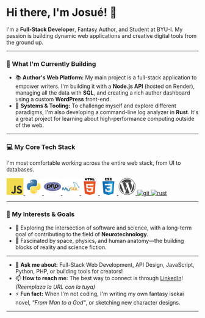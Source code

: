 # Hi there, I'm Josué! 👋

I'm a **Full-Stack Developer**, Fantasy Author, and Student at BYU-I. My passion is building dynamic web applications and creative digital tools from the ground up.

---

### 🚀 What I'm Currently Building

- 📚 **Author's Web Platform:** My main project is a full-stack application to empower writers. I'm building it with a **Node.js API** (hosted on Render), managing all the data with **SQL**, and creating a rich author dashboard using a custom **WordPress** front-end.
- 🔭 **Systems & Tooling:** To challenge myself and explore different paradigms, I'm also developing a command-line log analyzer in **Rust**. It's a great project for learning about high-performance computing outside of the web.

---

### 💻 My Core Tech Stack

I'm most comfortable working across the entire web stack, from UI to databases.

<p align="left">
  <a href="https://developer.mozilla.org/en-US/docs/Web/JavaScript" target="_blank" rel="noreferrer"> <img src="https://raw.githubusercontent.com/devicons/devicon/master/icons/javascript/javascript-original.svg" alt="javascript" width="45" height="45"/> </a>
  <a href="https://www.python.org" target="_blank" rel="noreferrer"> <img src="https://raw.githubusercontent.com/devicons/devicon/master/icons/python/python-original.svg" alt="python" width="45" height="45"/> </a>
  <a href="https://www.php.net" target="_blank" rel="noreferrer"> <img src="https://raw.githubusercontent.com/devicons/devicon/master/icons/php/php-original.svg" alt="php" width="45" height="45"/> </a>
  <a href="https://www.mysql.com/" target="_blank" rel="noreferrer"> <img src="https://raw.githubusercontent.com/devicons/devicon/master/icons/mysql/mysql-original-wordmark.svg" alt="mysql" width="45" height="45"/> </a>
  <a href="https://developer.mozilla.org/en-US/docs/Web/Guide/HTML/HTML5" target="_blank" rel="noreferrer"> <img src="https://raw.githubusercontent.com/devicons/devicon/master/icons/html5/html5-original-wordmark.svg" alt="html5" width="45" height="45"/> </a>
  <a href="https://developer.mozilla.org/en-US/docs/Web/CSS" target="_blank" rel="noreferrer"> <img src="https://raw.githubusercontent.com/devicons/devicon/master/icons/css3/css3-original-wordmark.svg" alt="css3" width="45" height="45"/> </a>
  <a href="https://wordpress.org" target="_blank" rel="noreferrer"> <img src="https://raw.githubusercontent.com/devicons/devicon/master/icons/wordpress/wordpress-plain.svg" alt="wordpress" width="45" height="45"/> </a>
  <a href="https://git-scm.com/" target="_blank" rel="noreferrer"> <img src="https://www.vectorlogo.zone/logos/git-scm/git-scm-icon.svg" alt="git" width="45" height="45"/> </a>
  <a href="https://www.rust-lang.org" target="_blank" rel="noreferrer"> <img src="https://www.rust-lang.org/static/images/rust-social.jpg" alt="rust" width="45" height="45"/> </a>
</p>

---

### 🌱 My Interests & Goals

- 🧠 Exploring the intersection of software and science, with a long-term goal of contributing to the field of **Neurotechnology**.
- 🌌 Fascinated by space, physics, and human anatomy—the building blocks of reality and science fiction.

---

- 💬 **Ask me about:** Full-Stack Web Development, API Design, JavaScript, Python, PHP, or building tools for creators!
- 📫 **How to reach me:** The best way to connect is through [LinkedIn](https://www.linkedin.com/in/your-profile-url/)! *(Reemplaza la URL con la tuya)*
- ⚡ **Fun fact:** When I'm not coding, I'm writing my own fantasy isekai novel, *"From Man to a God"*, or sketching new character designs.

---
